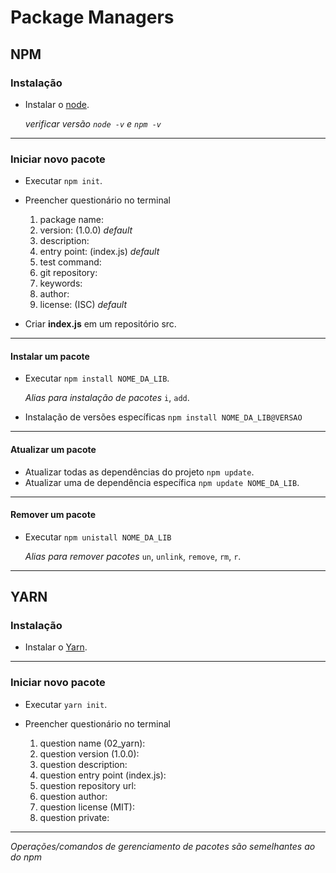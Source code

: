 # Package Managers

## NPM

### Instalação

* Instalar o [node](https://nodejs.org/en/).
  
  *verificar versão `node -v` e `npm -v`*

----------
### Iniciar novo pacote

* Executar `npm init`.
* Preencher questionário no terminal 
  
  1. package name:
  2. version: (1.0.0) *default*
  3. description:
  4. entry point: (index.js) *default*
  5. test command:
  6. git repository:
  7. keywords:
  8. author:
  9. license: (ISC) *default*

* Criar **index.js** em um repositório src.

----------
#### Instalar um pacote

* Executar `npm install NOME_DA_LIB`.

    *Alias para instalação de pacotes* `i`, `add`.

* Instalação de versões específicas `npm install NOME_DA_LIB@VERSAO`

----------
#### Atualizar um pacote

* Atualizar todas as dependências do projeto `npm update`.
* Atualizar uma de dependência específica `npm update NOME_DA_LIB`.

----------
#### Remover um pacote

* Executar `npm unistall NOME_DA_LIB` 

    *Alias para remover pacotes* `un`, `unlink`, `remove`, `rm`, `r`.

----------
## YARN

### Instalação

* Instalar o [Yarn](https://yarnpkg.com/pt-BR/).

----------
### Iniciar novo pacote

* Executar `yarn init`.
* Preencher questionário no terminal 
  
  1. question name (02_yarn):
  2. question version (1.0.0):
  3. question description:
  4. question entry point (index.js):
  5. question repository url:
  6. question author:
  7. question license (MIT):
  8. question private:

----------
*Operações/comandos de gerenciamento de pacotes são semelhantes ao do npm*






